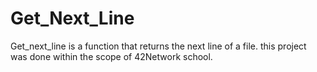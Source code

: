 # Get_Next_Line
Get_next_line is a function that returns the next line of a file.
this project was done within the scope of 42Network school.
